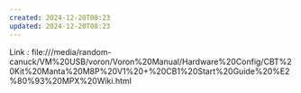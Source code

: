 ```yaml
---
created: 2024-12-20T08:23
updated: 2024-12-20T08:23
---
```

Link : file:///media/random-canuck/VM%20USB/voron/Voron%20Manual/Hardware%20Config/CBT%20Kit%20Manta%20M8P%20V1%20+%20CB1%20Start%20Guide%20%E2%80%93%20MPX%20Wiki.html
